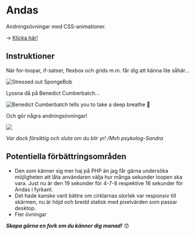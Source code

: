# Andas

Andningsövningar med CSS-animationer.

 -> [Klicka här!](https://sanlof.se/andas)

## Instruktioner

När for-loopar, if-satser, flexbox och grids m.m. får dig att känna lite såhär…

<img src="https://images.squarespace-cdn.com/content/v1/5b189a315ffd20a2232d8ef7/1566497957735-HWWSOULKIDI3M7C68NLK/spongebob.gif" alt="Stressed out SpongeBob" />

Lyssna då på Benedict Cumberbatch…

<img src="https://64.media.tumblr.com/tumblr_m9iypwjKse1qkxki7.gif" alt="Benedict Cumberbatch tells you to take a deep breathe" /> :hot_face: 

Och gör några andningsövningar!

<img src="https://media4.giphy.com/media/v1.Y2lkPTc5MGI3NjExZHNja2ZiNzJtZmxrbWNqYW0yNXpvZDd0N3pueWFuaWZ0cjdkdG94bSZlcD12MV9pbnRlcm5hbF9naWZfYnlfaWQmY3Q9Zw/3o6vXJZlfNfAYysryo/giphy.webp" />

*Var dock försiktig och sluta om du blir yr! /Mvh psykolog-Sandra*

## Potentiella förbättringsområden

* Den som känner sig mer haj på PHP än jag får gärna undersöka möjligheten att låta användaren välja hur många sekunder loopen ska vara. Just nu är den 19 sekunder för 4-7-8 respektive 16 sekunder för Andas i fyrkant.
* Det hade kanske varit bättre om cirklarnas storlek var responsiv till skärmen, nu är höjd och bredd statisk med pixelvärden som passar desktop.
* Fler övningar

***Skapa gärna en fork om du känner dig manad!*** :kissing_smiling_eyes:
